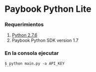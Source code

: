 
# Paybook Python Lite

### Requerimientos

1. [Python 2.7.6](https://www.python.org/downloads/)
2. Paybook Python SDK version 1.7

### En la consola ejecutar

````
$ python main.py -a API_KEY
```

